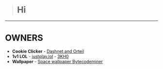 > # **Hi**
_______________________________________________________________________________________________________________

# OWNERS

- **Cookie Clicker**
        - [Dashnet and Orteil](https://orteil.dashnet.org) 
- **1v1 LOL**
        - [justplay.lol](https://www.justplay.lol/)
        - [3KH0](https://github.com/3kh0/)
- **Wallpaper**
        - [Space wallpaper Bytecodeminer](https://gifs.alphacoders.com/gifs/view/215837)
